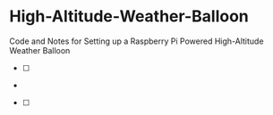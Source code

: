 High-Altitude-Weather-Balloon
=============================

Code and Notes for Setting up a Raspberry Pi Powered High-Altitude Weather Balloon



- [ ]
- 

-[ ]
